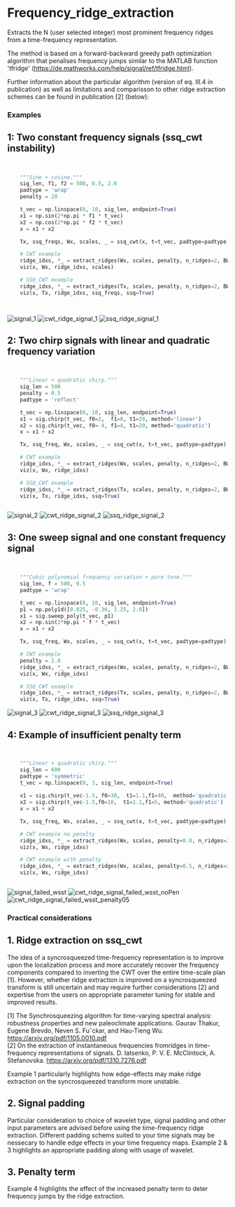 # Frequency_ridge_extraction
Extracts the N (user selected integer) most prominent frequency ridges from a time-frequency representation. 

The method is based on a forward-backward greedy path optimization algorithm that penalises frequency jumps similar to the MATLAB function 'tfridge' (https://de.mathworks.com/help/signal/ref/tfridge.html). 

Further information about the particular algorithm (version of eq. III.4 in publication) as well as limitations and comparisson to other ridge extraction schemes can be found in publication [2] (below):



### Examples 

## 1: Two constant frequency signals (ssq_cwt instability)

```python

    
    """Sine + cosine."""
    sig_len, f1, f2 = 500, 0.5, 2.0
    padtype = 'wrap'
    penalty = 20

    t_vec = np.linspace(0, 10, sig_len, endpoint=True)
    x1 = np.sin(2*np.pi * f1 * t_vec)
    x2 = np.cos(2*np.pi * f2 * t_vec)
    x = x1 + x2

    Tx, ssq_freqs, Wx, scales, _ = ssq_cwt(x, t=t_vec, padtype=padtype)

    # CWT example
    ridge_idxs, *_ = extract_ridges(Wx, scales, penalty, n_ridges=2, BW=25)
    viz(x, Wx, ridge_idxs, scales)

    # SSQ_CWT example
    ridge_idxs, *_ = extract_ridges(Tx, scales, penalty, n_ridges=2, BW=4)
    viz(x, Tx, ridge_idxs, ssq_freqs, ssq=True)




```

![signal_1](/tests/ridge_extract_readme/imgs/signal_1.png)
![cwt_ridge_signal_1](/tests/ridge_extract_readme/imgs/cwt_signal_1_ridge.png)
![ssq_ridge_signal_1](/tests/ridge_extract_readme/imgs/ssq_signal_1_ridge.png)

## 2: Two chirp signals with linear and quadratic frequency variation

```python

    
    """Linear + quadratic chirp."""
    sig_len = 500
    penalty = 0.5
    padtype = 'reflect'

    t_vec = np.linspace(0, 10, sig_len, endpoint=True)
    x1 = sig.chirp(t_vec, f0=2,  f1=8, t1=20, method='linear')
    x2 = sig.chirp(t_vec, f0=.4, f1=4, t1=20, method='quadratic')
    x = x1 + x2

    Tx, ssq_freq, Wx, scales, _ = ssq_cwt(x, t=t_vec, padtype=padtype)

    # CWT example
    ridge_idxs, *_ = extract_ridges(Wx, scales, penalty, n_ridges=2, BW=25)
    viz(x, Wx, ridge_idxs)

    # SSQ_CWT example
    ridge_idxs, *_ = extract_ridges(Tx, scales, penalty, n_ridges=2, BW=2)
    viz(x, Tx, ridge_idxs, ssq=True)



```

![signal_2](/tests/ridge_extract_readme/imgs/signal_2.png)
![cwt_ridge_signal_2](/tests/ridge_extract_readme/imgs/cwt_signal_2_ridge.png)
![ssq_ridge_signal_2](/tests/ridge_extract_readme/imgs/ssq_signal_2_ridge.png)

## 3: One sweep signal and one constant frequency signal

```python

    
    """Cubic polynomial frequency variation + pure tone."""
    sig_len, f = 500, 0.5
    padtype = 'wrap'

    t_vec = np.linspace(0, 10, sig_len, endpoint=True)
    p1 = np.poly1d([0.025, -0.36, 1.25, 2.0])
    x1 = sig.sweep_poly(t_vec, p1)
    x2 = np.sin(2*np.pi * f * t_vec)
    x = x1 + x2

    Tx, ssq_freq, Wx, scales, _ = ssq_cwt(x, t=t_vec, padtype=padtype)

    # CWT example
    penalty = 2.0
    ridge_idxs, *_ = extract_ridges(Wx, scales, penalty, n_ridges=2, BW=25)
    viz(x, Wx, ridge_idxs)

    # SSQ_CWT example
    ridge_idxs, *_ = extract_ridges(Tx, scales, penalty, n_ridges=2, BW=2)
    viz(x, Tx, ridge_idxs, ssq=True)


```

![signal_3](/tests/ridge_extract_readme/imgs/signal_3.png)
![cwt_ridge_signal_3](/tests/ridge_extract_readme/imgs/cwt_signal_3_ridge.png)
![ssq_ridge_signal_3](/tests/ridge_extract_readme/imgs/ssq_signal_3_ridge.png)

## 4: Example of insufficient penalty term 


```python


    """Linear + quadratic chirp."""
    sig_len = 600
    padtype = 'symmetric'
    t_vec = np.linspace(0, 3, sig_len, endpoint=True)
  
    x1 = sig.chirp(t_vec-1.5, f0=30,  t1=1.1,f1=40,  method='quadratic')
    x2 = sig.chirp(t_vec-1.5,f0=10,  t1=1.1,f1=5, method='quadratic')
    x = x1 + x2

    Tx, ssq_freq, Wx, scales, _ = ssq_cwt(x, t=t_vec, padtype=padtype)

    # CWT example no penalty
    ridge_idxs, *_ = extract_ridges(Wx, scales, penalty=0.0, n_ridges=2, BW=25)
    viz(x, Wx, ridge_idxs)

    # CWT example with penalty
    ridge_idxs, *_ = extract_ridges(Wx, scales, penalty=0.5, n_ridges=2, BW=25)
    viz(x, Wx, ridge_idxs)



```

![signal_failed_wsst](/tests/ridge_extract_readme/imgs/signal_failed_wsst.png)
![cwt_ridge_signal_failed_wsst_noPen](/tests/ridge_extract_readme/imgs/cwt_signal_failed_wsst_ridge_pen00.png)
![cwt_ridge_signal_failed_wsst_penalty05](/tests/ridge_extract_readme/imgs/cwt_signal_failed_wsst_ridge_pen05.png)


### Practical considerations

## 1. Ridge extraction on ssq_cwt

The idea of a syncrosqueezed time-frequency representation is to improve upon the localization process and more accurately recover the frequency components compared to inverting the CWT over the entire time-scale plan [1]. However, whether ridge extraction is improved on a syncrosqueezed transform is still uncertain and may require further considerations [2] and expertise from the users on appropriate parameter tuning for stable and improved results.  

[1] The Synchrosqueezing algorithm for time-varying spectral analysis: robustness properties and new paleoclimate applications. Gaurav Thakur, Eugene Brevdo, Neven S. Fuˇckar, and Hau-Tieng Wu. https://arxiv.org/pdf/1105.0010.pdf <br>
[2] On the extraction of instantaneous frequencies fromridges in time-frequency representations of signals. D. Iatsenko, P. V. E. McClintock, A. Stefanovska. https://arxiv.org/pdf/1310.7276.pdf

Example 1 particularly highlights how edge-effects may make ridge extraction on the syncrosqueezed transform more unstable. 

## 2. Signal padding

Particular consideration to choice of wavelet type, signal padding and other input parameters are advised before using the time-frequency ridge extraction. 
Different padding schems suited to your time signals may be nessecary to handle edge effects in your time frequency maps. Example 2 & 3 highlights an appropriate padding along with usage of wavelet.


## 3. Penalty term

Example 4 highlights the effect of the increased penalty term to deter frequency jumps by the ridge extraction.